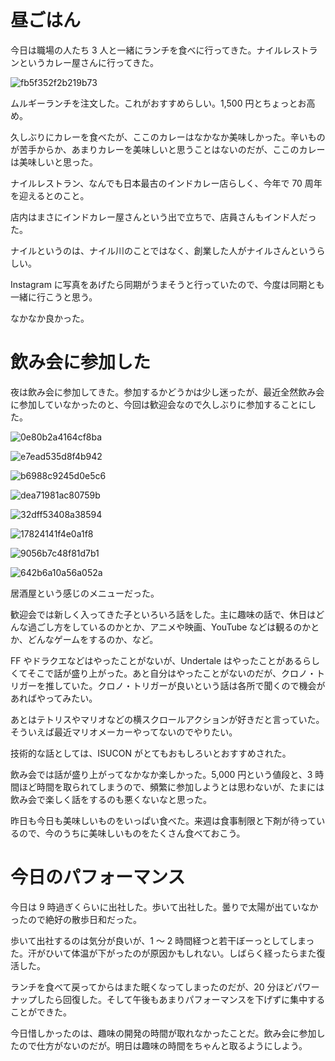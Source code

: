 # 昼ごはん
今日は職場の人たち 3 人と一緒にランチを食べに行ってきた。ナイルレストランというカレー屋さんに行ってきた。

![fb5f352f2b219b73](https://noraworld.github.io/box-bulbasaur/2019/09/fb5f352f2b219b73.jpg)

ムルギーランチを注文した。これがおすすめらしい。1,500 円とちょっとお高め。

久しぶりにカレーを食べたが、ここのカレーはなかなか美味しかった。辛いものが苦手からか、あまりカレーを美味しいと思うことはないのだが、ここのカレーは美味しいと思った。

ナイルレストラン、なんでも日本最古のインドカレー店らしく、今年で 70 周年を迎えるとのこと。

店内はまさにインドカレー屋さんという出で立ちで、店員さんもインド人だった。

ナイルというのは、ナイル川のことではなく、創業した人がナイルさんというらしい。

Instagram に写真をあげたら同期がうまそうと行っていたので、今度は同期とも一緒に行こうと思う。

なかなか良かった。

# 飲み会に参加した
夜は飲み会に参加してきた。参加するかどうかは少し迷ったが、最近全然飲み会に参加していなかったのと、今回は歓迎会なので久しぶりに参加することにした。

![0e80b2a4164cf8ba](https://noraworld.github.io/box-bulbasaur/2019/09/0e80b2a4164cf8ba.jpg)

![e7ead535d8f4b942](https://noraworld.github.io/box-bulbasaur/2019/09/e7ead535d8f4b942.jpg)

![b6988c9245d0e5c6](https://noraworld.github.io/box-bulbasaur/2019/09/b6988c9245d0e5c6.jpg)

![dea71981ac80759b](https://noraworld.github.io/box-bulbasaur/2019/09/dea71981ac80759b.jpg)

![32dff53408a38594](https://noraworld.github.io/box-bulbasaur/2019/09/32dff53408a38594.jpg)

![17824141f4e0a1f8](https://noraworld.github.io/box-bulbasaur/2019/09/17824141f4e0a1f8.jpg)

![9056b7c48f81d7b1](https://noraworld.github.io/box-bulbasaur/2019/09/9056b7c48f81d7b1.jpg)

![642b6a10a56a052a](https://noraworld.github.io/box-bulbasaur/2019/09/642b6a10a56a052a.jpg)

居酒屋という感じのメニューだった。

歓迎会では新しく入ってきた子といろいろ話をした。主に趣味の話で、休日はどんな過ごし方をしているのかとか、アニメや映画、YouTube などは観るのかとか、どんなゲームをするのか、など。

FF やドラクエなどはやったことがないが、Undertale はやったことがあるらしくてそこで話が盛り上がった。あと自分はやったことがないのだが、クロノ・トリガーを推していた。クロノ・トリガーが良いという話は各所で聞くので機会があればやってみたい。

あとはテトリスやマリオなどの横スクロールアクションが好きだと言っていた。そういえば最近マリオメーカーやってないのでやりたい。

技術的な話としては、ISUCON がとてもおもしろいとおすすめされた。

飲み会では話が盛り上がってなかなか楽しかった。5,000 円という値段と、3 時間ほど時間を取られてしまうので、頻繁に参加しようとは思わないが、たまには飲み会で楽しく話をするのも悪くないなと思った。

昨日も今日も美味しいものをいっぱい食べた。来週は食事制限と下剤が待っているので、今のうちに美味しいものをたくさん食べておこう。

# 今日のパフォーマンス
今日は 9 時過ぎくらいに出社した。歩いて出社した。曇りで太陽が出ていなかったので絶好の散歩日和だった。

歩いて出社するのは気分が良いが、1 〜 2 時間経つと若干ぼーっとしてしまった。汗がひいて体温が下がったのが原因かもしれない。しばらく経ったらまた復活した。

ランチを食べて戻ってからはまた眠くなってしまったのだが、20 分ほどパワーナップしたら回復した。そして午後もあまりパフォーマンスを下げずに集中することができた。

今日惜しかったのは、趣味の開発の時間が取れなかったことだ。飲み会に参加したので仕方がないのだが。明日は趣味の時間をちゃんと取るようにしよう。

